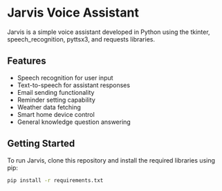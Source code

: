 # Jarvis Voice Assistant

Jarvis is a simple voice assistant developed in Python using the tkinter, speech_recognition, pyttsx3, and requests libraries.

## Features

- Speech recognition for user input
- Text-to-speech for assistant responses
- Email sending functionality
- Reminder setting capability
- Weather data fetching
- Smart home device control
- General knowledge question answering

## Getting Started

To run Jarvis, clone this repository and install the required libraries using pip:

```bash
pip install -r requirements.txt
